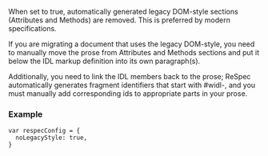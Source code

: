 When set to true, automatically generated legacy DOM-style sections (Attributes and Methods) are removed. This is preferred by modern specifications. 

If you are migrating a document that uses the legacy DOM-style, you need to manually move the prose from Attributes and Methods sections and put it below the IDL markup definition into its own paragraph(s). 

Additionally, you need to link the IDL members back to the prose; ReSpec automatically generates fragment identifiers that start with #widl-, and you must manually add corresponding ids to appropriate parts in your prose.

### Example
```JS
var respecConfig = {
  noLegacyStyle: true,
}
```